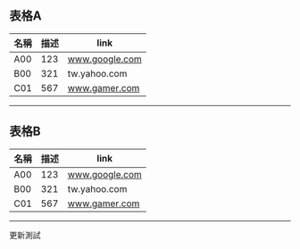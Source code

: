 ## 表格A
|名稱|描述|link|
|----|----|----|
|A00|123|www.google.com|
|B00|321|tw.yahoo.com|
|C01|567|www.gamer.com|


---

## 表格B
|名稱|描述|link|
|----|----|----|
|A00|123|www.google.com|
|B00|321|tw.yahoo.com|
|C01|567|www.gamer.com|

---

更新測試
